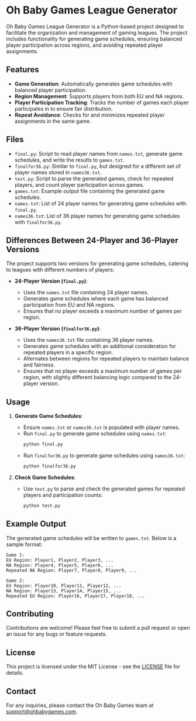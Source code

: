 # Oh Baby Games League Generator

Oh Baby Games League Generator is a Python-based project designed to facilitate the organization and management of gaming leagues. The project includes functionality for generating game schedules, ensuring balanced player participation across regions, and avoiding repeated player assignments.

## Features

- **Game Generation**: Automatically generates game schedules with balanced player participation.
- **Region Management**: Supports players from both EU and NA regions.
- **Player Participation Tracking**: Tracks the number of games each player participates in to ensure fair distribution.
- **Repeat Avoidance**: Checks for and minimizes repeated player assignments in the same game.

## Files

- `final.py`: Script to read player names from `names.txt`, generate game schedules, and write the results to `games.txt`.
- `finalfor36.py`: Similar to `final.py`, but designed for a different set of player names stored in `names36.txt`.
- `test.py`: Script to parse the generated games, check for repeated players, and count player participation across games.
- `games.txt`: Example output file containing the generated game schedules.
- `names.txt`: List of 24 player names for generating game schedules with `final.py`.
- `names36.txt`: List of 36 player names for generating game schedules with `finalfor36.py`.

## Differences Between 24-Player and 36-Player Versions

The project supports two versions for generating game schedules, catering to leagues with different numbers of players:

- **24-Player Version (`final.py`)**:
  - Uses the `names.txt` file containing 24 player names.
  - Generates game schedules where each game has balanced participation from EU and NA regions.
  - Ensures that no player exceeds a maximum number of games per region.

- **36-Player Version (`finalfor36.py`)**:
  - Uses the `names36.txt` file containing 36 player names.
  - Generates game schedules with an additional consideration for repeated players in a specific region.
  - Alternates between regions for repeated players to maintain balance and fairness.
  - Ensures that no player exceeds a maximum number of games per region, with slightly different balancing logic compared to the 24-player version.

## Usage

1. **Generate Game Schedules**:
    - Ensure `names.txt` or `names36.txt` is populated with player names.
    - Run `final.py` to generate game schedules using `names.txt`:
      ```sh
      python final.py
      ```
    - Run `finalfor36.py` to generate game schedules using `names36.txt`:
      ```sh
      python finalfor36.py
      ```

2. **Check Game Schedules**:
    - Use `test.py` to parse and check the generated games for repeated players and participation counts:
      ```sh
      python test.py
      ```

## Example Output

The generated game schedules will be written to `games.txt`. Below is a sample format:

```
Game 1:
EU Region: Player1, Player2, Player3, ...
NA Region: Player4, Player5, Player6, ...
Repeated NA Region: Player7, Player8, Player9, ...

Game 2:
EU Region: Player10, Player11, Player12, ...
NA Region: Player13, Player14, Player15, ...
Repeated EU Region: Player16, Player17, Player18, ...
```

## Contributing

Contributions are welcome! Please feel free to submit a pull request or open an issue for any bugs or feature requests.

## License

This project is licensed under the MIT License - see the [LICENSE](LICENSE) file for details.

## Contact

For any inquiries, please contact the Oh Baby Games team at support@ohbabygames.com.
